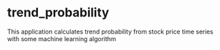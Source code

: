 # trend_probability
This application calculates trend probability from stock price time series with some machine learning algorithm
